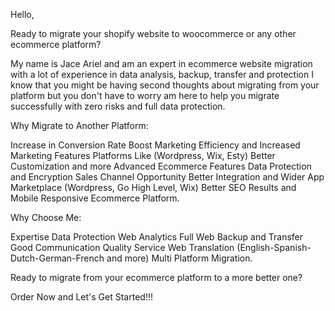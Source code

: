 Hello,

Ready to migrate your shopify website to woocommerce or any other ecommerce platform?

My name is Jace Ariel and am an expert in ecommerce website migration with a lot of experience in data analysis, backup, transfer and protection I know that you might be having second thoughts about migrating from your platform but you don't have to worry am here to help you migrate successfully with zero risks and full data protection.



Why Migrate to Another Platform:

Increase in Conversion Rate
Boost Marketing Efficiency and Increased Marketing Features Platforms Like (Wordpress, Wix, Esty)
Better Customization and more Advanced Ecommerce Features
Data Protection and Encryption
Sales Channel Opportunity
Better Integration and Wider App Marketplace (Wordpress, Go High Level, Wix)
Better SEO Results and Mobile Responsive Ecommerce Platform.


Why Choose Me:

Expertise
Data Protection
Web Analytics
Full Web Backup and Transfer
Good Communication
Quality Service
Web Translation (English-Spanish-Dutch-German-French and more)
Multi Platform Migration.


Ready to migrate from your ecommerce platform to a more better one?

Order Now and Let's Get Started!!!
